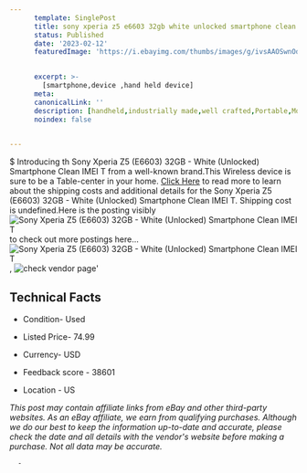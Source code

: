 ```yaml
---
      template: SinglePost
      title: sony xperia z5 e6603 32gb white unlocked smartphone clean imei t
      status: Published
      date: '2023-02-12'
      featuredImage: 'https://i.ebayimg.com/thumbs/images/g/ivsAAOSwnOdhnkG6/s-l225.jpg'
       

      excerpt: >-
        [smartphone,device ,hand held device]
      meta:
      canonicalLink: ''
      description: [handheld,industrially made,well crafted,Portable,Mobile,Compact,Convenient,Lightweight,Maneuverable,Man-portable,Miniature,Carriable,Hand-held,Light,Holdable,Transportable,Mobile device,Pocket-sized,On-the-go,Wireless,Cordless,Compact size,Convenient size, smartphone,device ,hand held device]
      noindex: false
      

---
```

$
      Introducing th Sony Xperia Z5 (E6603) 32GB - White (Unlocked) Smartphone Clean IMEI T from a well-known brand.This Wireless device  is sure to be a Table-center in your home. [Click Here](https://www.ebay.com/itm/144906786272?hash=item21bd1e15e0%3Ag%3AivsAAOSwnOdhnkG6&mkevt=1&mkcid=1&mkrid=711-53200-19255-0&campid=%253CePNCampaignId%253E&customid=%253CreferenceId%253E&toolid=10049) to read more to learn about the shipping costs and additional details for the Sony Xperia Z5 (E6603) 32GB - White (Unlocked) Smartphone Clean IMEI T. Shipping cost is undefined.Here is the posting visibly ![Sony Xperia Z5 (E6603) 32GB - White (Unlocked) Smartphone Clean IMEI T](https://i.ebayimg.com/thumbs/images/g/ivsAAOSwnOdhnkG6/s-l225.jpg) to check out more postings here... ![Sony Xperia Z5 (E6603) 32GB - White (Unlocked) Smartphone Clean IMEI T](https://i.ebayimg.com/images/g/ivsAAOSwnOdhnkG6/s-l1600.jpg), ![check vendor page](https://origin-galleryplus.ebayimg.com/ws/web/144906786272_2_0_1/225x225.jpg,https://origin-galleryplus.ebayimg.com/ws/web/144906786272_3_0_1/225x225.jpg,https://origin-galleryplus.ebayimg.com/ws/web/144906786272_4_0_1/225x225.jpg,https://origin-galleryplus.ebayimg.com/ws/web/144906786272_5_0_1/225x225.jpg,https://origin-galleryplus.ebayimg.com/ws/web/144906786272_6_0_1/225x225.jpg,https://origin-galleryplus.ebayimg.com/ws/web/144906786272_7_0_1/225x225.jpg)'

      

 ## Technical Facts 



     
      

 - Condition- Used 


      

 - Listed Price- 74.99 


      

 - Currency- USD 


      

 - Feedback score - 38601 


      

 - Location - US 


      
      

 *_This post may contain affiliate links from eBay and other third-party websites. As an eBay affiliate, we earn from qualifying purchases. Although we do our best to keep the information up-to-date and accurate, please check the date and all details with the vendor's website before making a purchase. Not all data may be accurate._*




      -
